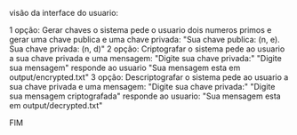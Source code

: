 visão da interface do usuario:

1 opção: Gerar chaves
    o sistema pede o usuario dois numeros primos e gerar uma chave publica e uma chave privada:
    "Sua chave publica: (n, e).
    Sua chave privada: (n, d)"
2 opção: Criptografar
    o sistema pede ao usuario a sua chave privada e uma mensagem:
    "Digite sua chave privada:"
    "Digite sua mensagem"
    responde ao usuario
    "Sua mensagem esta em output/encrypted.txt"
3 opção: Descriptografar
  o sistema pede ao usuario a sua chave privada e uma mensagem:
    "Digite sua chave privada:"
    "Digite sua mensagem criptografada"
    responde ao usuario:
    "Sua mensagem esta em output/decrypted.txt"
    
FIM
